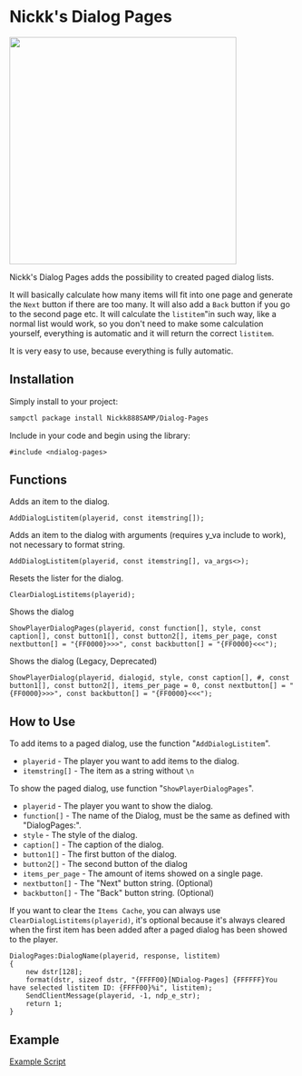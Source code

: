 # Nickk's Dialog Pages
<img src="/preview.gif" width="400" height="400">

Nickk's Dialog Pages adds the possibility to created paged dialog lists.

It will basically calculate how many items will fit into one page and generate the `Next` button
if there are too many. It will also add a `Back` button if you go to the second page etc.
It will calculate the `listitem`"in such way, like a normal list would work, so you don't need to
make some calculation yourself, everything is automatic and it will return the correct `listitem`.

It is very easy to use, because everything is fully automatic.

## Installation

Simply install to your project:

```bash
sampctl package install Nickk888SAMP/Dialog-Pages
```

Include in your code and begin using the library:

```pawn
#include <ndialog-pages>
```

## Functions
Adds an item to the dialog.
```pawn
AddDialogListitem(playerid, const itemstring[]);
```
Adds an item to the dialog with arguments (requires y_va include to work), not necessary to format string.
```pawn
AddDialogListitem(playerid, const itemstring[], va_args<>);
```
Resets the lister for the dialog.
```pawn
ClearDialogListitems(playerid);
```
Shows the dialog
```pawn
ShowPlayerDialogPages(playerid, const function[], style, const caption[], const button1[], const button2[], items_per_page, const nextbutton[] = "{FF0000}>>>", const backbutton[] = "{FF0000}<<<");
```

Shows the dialog (Legacy, Deprecated)
```pawn
ShowPlayerDialog(playerid, dialogid, style, const caption[], #, const button1[], const button2[], items_per_page = 0, const nextbutton[] = "{FF0000}>>>", const backbutton[] = "{FF0000}<<<");
```

## How to Use
To add items to a paged dialog, use the function "```AddDialogListitem```".
* ```playerid``` - The player you want to add items to the dialog.
* ```itemstring[]``` - The item as a string without ```\n```

To show the paged dialog, use function "```ShowPlayerDialogPages```".
* ```playerid``` - The player you want to show the dialog.
* ```function[]``` - The name of the Dialog, must be the same as defined with "DialogPages:".
* ```style``` - The style of the dialog.
* ```caption[]``` - The caption of the dialog.
* ```button1[]``` - The first button of the dialog.
* ```button2[]``` - The second button of the dialog
* ```items_per_page``` - The amount of items showed on a single page.
* ```nextbutton[]``` - The "Next" button string. (Optional)
* ```backbutton[]``` - The "Back" button string. (Optional)

If you want to clear the ```Items Cache```, you can always use ```ClearDialogListitems(playerid)```, it's optional because it's always cleared when the first item has been added after a paged dialog has been showed to the player.

```pawn
DialogPages:DialogName(playerid, response, listitem)
{
	new dstr[128];
	format(dstr, sizeof dstr, "{FFFF00}[NDialog-Pages] {FFFFFF}You have selected listitem ID: {FFFF00}%i", listitem);
	SendClientMessage(playerid, -1, ndp_e_str);
	return 1;
}
```

## Example
[Example Script](https://github.com/Nickk888SAMP/Dialog-Pages/blob/master/ndp_examples.pwn)
